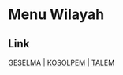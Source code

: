 # Menu Wilayah

## Link

[GESELMA](https://github.com/gigit-pemilu/pemilu-2024-95-papua-pegunungan/tree/main/pilpres/hitung-suara/sub/95-papua-pegunungan/sub/08-nduga/sub/05-geselma/sub/2001-geselma)
 | 
[KOSOLPEM](https://github.com/gigit-pemilu/pemilu-2024-95-papua-pegunungan/tree/main/pilpres/hitung-suara/sub/95-papua-pegunungan/sub/08-nduga/sub/05-geselma/sub/2003-kosolpem)
 | 
[TALEM](https://github.com/gigit-pemilu/pemilu-2024-95-papua-pegunungan/tree/main/pilpres/hitung-suara/sub/95-papua-pegunungan/sub/08-nduga/sub/05-geselma/sub/2002-talem)

